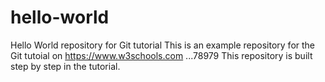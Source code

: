 # hello-world
Hello World repository for Git tutorial
This is an example repository for the Git tutoial on https://www.w3schools.com
...78979
This repository is built step by step in the tutorial.
